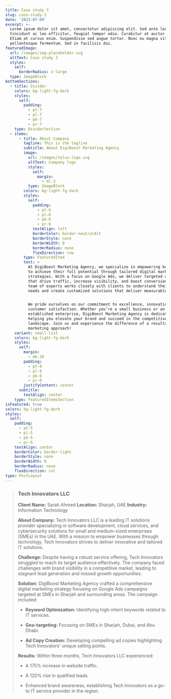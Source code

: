 ```yaml
---
title: Case study 3
slug: case-study-3
date: '2023-07-09'
excerpt: >-
  Lorem ipsum dolor sit amet, consectetur adipiscing elit. Sed ante lorem,
  tincidunt ac leo efficitur, feugiat tempor odio. Curabitur at auctor sapien.
  Etiam at cursus enim. Suspendisse sed augue tortor. Nunc eu magna vitae lorem
  pellentesque fermentum. Sed in facilisis dui.
featuredImage:
  url: /images/img-placeholder.svg
  altText: Case study 3
  styles:
    self:
      borderRadius: x-large
  type: ImageBlock
bottomSections:
  - title: Divider
    colors: bg-light-fg-dark
    styles:
      self:
        padding:
          - pt-7
          - pl-7
          - pb-7
          - pr-7
    type: DividerSection
  - items:
      - title: About Company
        tagline: This is the tagline
        subtitle: About DigiBoost Marketing Agency
        image:
          url: /images/telus-logo.svg
          altText: Company logo
          styles:
            self:
              margin:
                - ml-3
          type: ImageBlock
        colors: bg-light-fg-dark
        styles:
          self:
            padding:
              - pt-6
              - pl-6
              - pb-6
              - pr-6
            textAlign: left
            borderColor: border-neutralAlt
            borderStyle: none
            borderWidth: 0
            borderRadius: none
            flexDirection: row
        type: FeaturedItem
        text: >
          At DigiBoost Marketing Agency, we specialize in empowering businesses
          to achieve their full potential through tailored digital marketing
          strategies. With a focus on Google Ads, we deliver targeted campaigns
          that drive traffic, increase visibility, and boost conversions. Our
          team of experts works closely with clients to understand their unique
          needs and create customized solutions that deliver measurable results.


          We pride ourselves on our commitment to excellence, innovation, and
          customer satisfaction. Whether you’re a small business or an
          established enterprise, DigiBoost Marketing Agency is dedicated to
          helping you elevate your brand and succeed in the competitive digital
          landscape. Join us and experience the difference of a results-driven
          marketing approach!
    variant: small-list
    colors: bg-light-fg-dark
    styles:
      self:
        margin:
          - mb-20
        padding:
          - pt-0
          - pl-0
          - pb-0
          - pr-0
        justifyContent: center
      subtitle:
        textAlign: center
    type: FeaturedItemsSection
isFeatured: true
colors: bg-light-fg-dark
styles:
  self:
    padding:
      - pt-5
      - pl-5
      - pb-5
      - pr-5
    textAlign: center
    borderColor: border-light
    borderStyle: none
    borderWidth: 0
    borderRadius: none
    flexDirection: col
type: PostLayout
---
```

> ### Tech Innovators LLC
>
> **Client Name:** Sarah Ahmed
> **Location:** Sharjah, UAE
> **Industry:** Information Technology
>
> **About Company:**
> Tech Innovators LLC is a leading IT solutions provider specializing in software development, cloud services, and cybersecurity solutions for small and medium-sized enterprises (SMEs) in the UAE. With a mission to empower businesses through technology, Tech Innovators strives to deliver innovative and tailored IT solutions.
>
> **Challenge:**
> Despite having a robust service offering, Tech Innovators struggled to reach its target audience effectively. The company faced challenges with brand visibility in a competitive market, leading to stagnant lead generation and missed growth opportunities.
>
> **Solution:**
> DigiBoost Marketing Agency crafted a comprehensive digital marketing strategy focusing on Google Ads campaigns targeted at SMEs in Sharjah and surrounding areas. The campaign included:
>
> *   **Keyword Optimization:** Identifying high-intent keywords related to IT services.
>
> *   **Geo-targeting:** Focusing on SMEs in Sharjah, Dubai, and Abu Dhabi.
>
> *   **Ad Copy Creation:** Developing compelling ad copies highlighting Tech Innovators' unique selling points.
>
> **Results:**
> Within three months, Tech Innovators LLC experienced:
>
> *   A 175% increase in website traffic.
>
> *   A 120% rise in qualified leads.
>
> *   Enhanced brand awareness, establishing Tech Innovators as a go-to IT service provider in the region.


